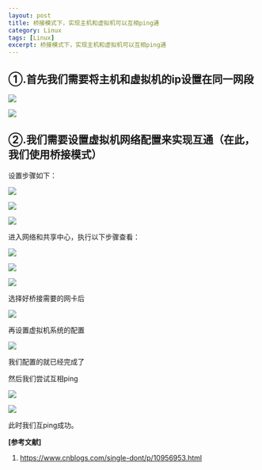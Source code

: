 ```yaml
---
layout: post
title: 桥接模式下，实现主机和虚拟机可以互相ping通
category: Linux
tags: [Linux]
excerpt: 桥接模式下，实现主机和虚拟机可以互相ping通
---
```

## ①.首先我们需要将主机和虚拟机的ip设置在同一网段 ##

![](http://www.nangongyibin.com/assets/images/Linux/91.png)

![](http://www.nangongyibin.com/assets/images/Linux/92.png)

## ②.我们需要设置虚拟机网络配置来实现互通（在此，我们使用桥接模式） ##

设置步骤如下：

![](http://www.nangongyibin.com/assets/images/Linux/93.png)


![](http://www.nangongyibin.com/assets/images/Linux/94.png)


![](http://www.nangongyibin.com/assets/images/Linux/95.png)

进入网络和共享中心，执行以下步骤查看：

![](http://www.nangongyibin.com/assets/images/Linux/96.png)


![](http://www.nangongyibin.com/assets/images/Linux/97.png)


![](http://www.nangongyibin.com/assets/images/Linux/98.png)

选择好桥接需要的网卡后


![](http://www.nangongyibin.com/assets/images/Linux/99.png)

再设置虚拟机系统的配置

![](http://www.nangongyibin.com/assets/images/Linux/100.png)

我们配置的就已经完成了

然后我们尝试互相ping

![](http://www.nangongyibin.com/assets/images/Linux/101.png)

![](http://www.nangongyibin.com/assets/images/Linux/102.png)

此时我们互ping成功。


**[参考文献]**

1. <https://www.cnblogs.com/single-dont/p/10956953.html>


